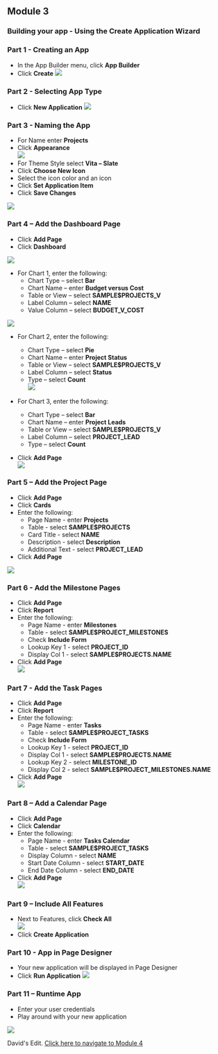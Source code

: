 ## Module 3

### Building your app - Using the Create Application Wizard

### **Part 1** - Creating an App

- In the App Builder menu, click **App Builder**
- Click **Create**
![](images/section3/3.1.PNG)

### **Part 2** - Selecting App Type

- Click **New Application**
![](images/section3/3.2.PNG)

### **Part 3** - Naming the App
- For Name enter **Projects**
- Click **Appearance**  
![](images/section3/3.3.PNG)
- For Theme Style select **Vita – Slate**
- Click **Choose New Icon**
- Select the icon color and an icon
- Click **Set Application Item**
- Click **Save Changes** 

![](images/section3/3.3(1).PNG)

### **Part 4** – Add the Dashboard Page

- Click **Add Page**
- Click **Dashboard**

![](images/section3/3.4.PNG)

- For Chart 1, enter the following:
   - Chart Type – select **Bar**
   - Chart Name – enter **Budget versus Cost**
   - Table or View – select **SAMPLE$PROJECTS_V**
   - Label Column – select **NAME**
   - Value Column – select **BUDGET_V_COST**

 ![](images/section3/3.4(1).PNG) 

- For Chart 2, enter the following:
   - Chart Type – select **Pie**
   - Chart Name – enter **Project Status**
   - Table or View – select **SAMPLE$PROJECTS_V**
   - Label Column – select **Status**
   - Type – select **Count**  
![](images/section3/3.4(2).PNG)  

- For Chart 3, enter the following:
   - Chart Type – select **Bar**
   - Chart Name – enter **Project Leads**
   - Table or View – select **SAMPLE$PROJECTS_V**
   - Label Column – select **PROJECT_LEAD**
   - Type – select **Count**
- Click **Add Page**  
![](images/section3/3.4(3).PNG)  

### **Part 5** – Add the Project Page

- Click **Add Page**
- Click **Cards**
- Enter the following:
   - Page Name - enter **Projects**
   - Table - select **SAMPLE$PROJECTS**
   - Card Title - select **NAME**
   - Description - select **Description**
   - Additional Text - select **PROJECT_LEAD**
- Click **Add Page**

![](images/section3/3.5.PNG) 

### **Part 6** - Add the Milestone Pages

- Click **Add Page**
- Click **Report**
- Enter the following:
  - Page Name - enter **Milestones**
  - Table - select **SAMPLE$PROJECT_MILESTONES**
  - Check **Include Form** 
  - Lookup Key 1 - select **PROJECT_ID**
  - Display Col 1 - select **SAMPLE$PROJECTS.NAME**
- Click **Add Page**  
![](images/section3/3.6.PNG)

### **Part 7** - Add the Task Pages

- Click **Add Page**
- Click **Report**
- Enter the following:
  - Page Name - enter **Tasks** 
  - Table - select **SAMPLE$PROJECT_TASKS**
  - Check **Include Form** 
  - Lookup Key 1 - select **PROJECT_ID**
  - Display Col 1 - select **SAMPLE$PROJECTS.NAME**
  - Lookup Key 2 - select **MILESTONE_ID** 
  - Display Col 2 - select **SAMPLE$PROJECT_MILESTONES.NAME**
- Click **Add Page**  
![](images/section3/3.7.PNG)

### **Part 8** – Add a Calendar Page

- Click **Add Page**
- Click **Calendar**
- Enter the following:
  - Page Name - enter **Tasks Calendar**
  - Table - select **SAMPLE$PROJECT_TASKS**
  - Display Column - select **NAME**
  - Start Date Column - select **START_DATE**
  - End Date Column - select **END_DATE**
- Click **Add Page**  
![](images/section3/3.8.PNG)

### **Part 9** – Include All Features

- Next to Features, click **Check All**  
![](images/section3/3.9.PNG)
- Click **Create Application**

### **Part 10** - App in Page Designer

- Your new application will be displayed in Page Designer
- Click **Run Application**
![](images/section3/3.10.PNG)

### **Part 11** – Runtime App

- Enter your user credentials
- Play around with your new application

![](images/section3/3.11.PNG)

David's Edit. [Click here to navigate to Module 4](4-recreating-the-pp-improving-the-generated-app.md)  
